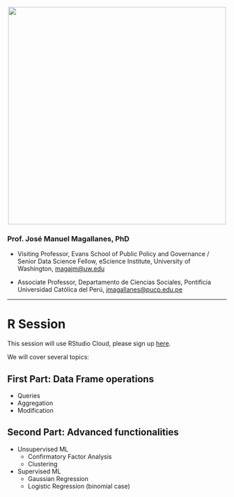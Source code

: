 <br> 
<center><img src="https://i.imgur.com/hkb7Bq7.png" width="500"></center>


### Prof. José Manuel Magallanes, PhD

* Visiting Professor, Evans School of Public Policy and Governance / Senior Data Science Fellow, eScience Institute, University of Washington, [magajm@uw.edu](mailto:magajm@uw.edu)

* Associate Professor, Departamento de Ciencias Sociales, Pontificia Universidad Católica del Perú, [jmagallanes@pucp.edu.pe](mailto:jmagallanes@pucp.edu.pe)


_____



# R Session

This session will use RStudio Cloud, please sign up [here](https://rstudio.cloud/).


We will cover several topics:

## First Part: Data Frame operations

* Queries
* Aggregation
* Modification

## Second Part: Advanced functionalities

* Unsupervised ML
  - Confirmatory Factor Analysis
  - Clustering
* Supervised ML
  - Gaussian Regression
  - Logistic Regression (binomial case)

